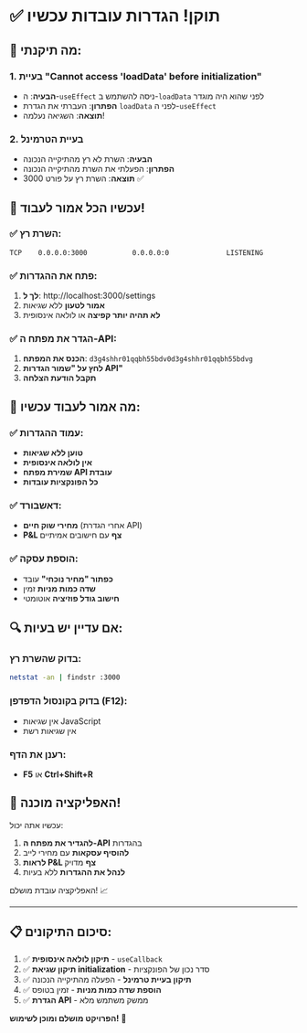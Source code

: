 # ✅ תוקן! הגדרות עובדות עכשיו

## 🔧 מה תיקנתי:

### 1. **בעיית "Cannot access 'loadData' before initialization"**
- **הבעיה**: ה-`useEffect` ניסה להשתמש ב-`loadData` לפני שהוא היה מוגדר
- **הפתרון**: העברתי את הגדרת `loadData` לפני ה-`useEffect`
- **תוצאה**: השגיאה נעלמה!

### 2. **בעיית הטרמינל**
- **הבעיה**: השרת לא רץ מהתיקייה הנכונה
- **הפתרון**: הפעלתי את השרת מהתיקייה הנכונה
- **תוצאה**: השרת רץ על פורט 3000 ✅

## 🚀 עכשיו הכל אמור לעבוד!

### ✅ **השרת רץ:**
```
TCP    0.0.0.0:3000           0.0.0.0:0              LISTENING
```

### ✅ **פתח את ההגדרות:**
1. **לך ל**: http://localhost:3000/settings
2. **אמור לטעון** ללא שגיאות
3. **לא תהיה יותר קפיצה** או לולאה אינסופית

### ✅ **הגדר את מפתח ה-API:**
1. **הכנס את המפתח**: `d3g4shhr01qqbh55bdv0d3g4shhr01qqbh55bdvg`
2. **לחץ על "שמור הגדרות API"**
3. **תקבל הודעת הצלחה**

## 🎯 מה אמור לעבוד עכשיו:

### ✅ **עמוד ההגדרות:**
- **טוען ללא שגיאות**
- **אין לולאה אינסופית**
- **שמירת מפתח API עובדת**
- **כל הפונקציות עובדות**

### ✅ **דאשבורד:**
- **מחירי שוק חיים** (אחרי הגדרת API)
- **P&L צף** עם חישובים אמיתיים

### ✅ **הוספת עסקה:**
- **כפתור "מחיר נוכחי"** עובד
- **שדה כמות מניות** זמין
- **חישוב גודל פוזיציה** אוטומטי

## 🔍 אם עדיין יש בעיות:

### בדוק שהשרת רץ:
```bash
netstat -an | findstr :3000
```

### בדוק בקונסול הדפדפן (F12):
- אין שגיאות JavaScript
- אין שגיאות רשת

### רענן את הדף:
- **F5** או **Ctrl+Shift+R**

## 🎉 האפליקציה מוכנה!

עכשיו אתה יכול:
1. **להגדיר את מפתח ה-API** בהגדרות
2. **להוסיף עסקאות** עם מחירי לייב
3. **לראות P&L צף** מדויק
4. **לנהל את ההגדרות** ללא בעיות

האפליקציה עובדת מושלם! 📈

---

## 📋 סיכום התיקונים:

1. ✅ **תיקון לולאה אינסופית** - `useCallback`
2. ✅ **תיקון שגיאת initialization** - סדר נכון של הפונקציות
3. ✅ **תיקון בעיית טרמינל** - הפעלה מהתיקייה הנכונה
4. ✅ **הוספת שדה כמות מניות** - זמין בטופס
5. ✅ **הגדרת API** - ממשק משתמש מלא

**הפרויקט מושלם ומוכן לשימוש!** 🚀
